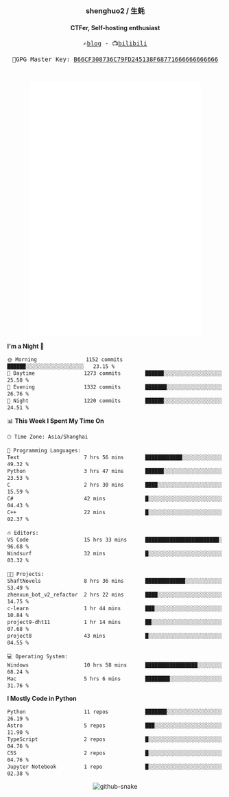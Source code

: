 <h3 align="center"> shenghuo2 / 生蚝 </h3>
<h4 align="center" >CTFer, Self-hosting enthusiast</h3>


<p align="center">
  <samp>
    ✍️<a href="https://blog.shenghuo2.top/">blog</a> -
    📺<a href="https://space.bilibili.com/85894935">bilibili</a>
  </samp>
</p>
<p align="center">
  <samp>
     🔐GPG Master Key: <a align="center" href="https://github.com/shenghuo2.gpg">B66CF308736C79FD245138F68771666666666666</a>
  </samp>
</p>
<br>
<p align="center">
  <a href="https://github.com/shenghuo2">
    <img width="400" align="top" src="https://github.com/shenghuo2/shenghuo2/blob/main/metrics.left.svg" />
  </a>
  <a href="https://github.com/shenghuo2">
    <img width="400" align="top" src="https://github.com/shenghuo2/shenghuo2/blob/main/metrics.right.svg" />
  </a>
</p>


<!--START_SECTION:waka-->
**I'm a Night 🦉** 

```text
🌞 Morning                1152 commits        ██████░░░░░░░░░░░░░░░░░░░   23.15 % 
🌆 Daytime                1273 commits        ██████░░░░░░░░░░░░░░░░░░░   25.58 % 
🌃 Evening                1332 commits        ███████░░░░░░░░░░░░░░░░░░   26.76 % 
🌙 Night                  1220 commits        ██████░░░░░░░░░░░░░░░░░░░   24.51 % 
```


📊 **This Week I Spent My Time On** 

```text
🕑︎ Time Zone: Asia/Shanghai

💬 Programming Languages: 
Text                     7 hrs 56 mins       ████████████░░░░░░░░░░░░░   49.32 % 
Python                   3 hrs 47 mins       ██████░░░░░░░░░░░░░░░░░░░   23.53 % 
C                        2 hrs 30 mins       ████░░░░░░░░░░░░░░░░░░░░░   15.59 % 
C#                       42 mins             █░░░░░░░░░░░░░░░░░░░░░░░░   04.43 % 
C++                      22 mins             █░░░░░░░░░░░░░░░░░░░░░░░░   02.37 % 

🔥 Editors: 
VS Code                  15 hrs 33 mins      ████████████████████████░   96.68 % 
Windsurf                 32 mins             █░░░░░░░░░░░░░░░░░░░░░░░░   03.32 % 

🐱‍💻 Projects: 
ShaftNovels              8 hrs 36 mins       █████████████░░░░░░░░░░░░   53.49 % 
zhenxun_bot_v2_refactor  2 hrs 22 mins       ████░░░░░░░░░░░░░░░░░░░░░   14.75 % 
c-learn                  1 hr 44 mins        ███░░░░░░░░░░░░░░░░░░░░░░   10.84 % 
project9-dht11           1 hr 14 mins        ██░░░░░░░░░░░░░░░░░░░░░░░   07.68 % 
project8                 43 mins             █░░░░░░░░░░░░░░░░░░░░░░░░   04.55 % 

💻 Operating System: 
Windows                  10 hrs 58 mins      █████████████████░░░░░░░░   68.24 % 
Mac                      5 hrs 6 mins        ████████░░░░░░░░░░░░░░░░░   31.76 % 
```

**I Mostly Code in Python** 

```text
Python                   11 repos            ███████░░░░░░░░░░░░░░░░░░   26.19 % 
Astro                    5 repos             ███░░░░░░░░░░░░░░░░░░░░░░   11.90 % 
TypeScript               2 repos             █░░░░░░░░░░░░░░░░░░░░░░░░   04.76 % 
CSS                      2 repos             █░░░░░░░░░░░░░░░░░░░░░░░░   04.76 % 
Jupyter Notebook         1 repo              █░░░░░░░░░░░░░░░░░░░░░░░░   02.38 % 
```




<!--END_SECTION:waka-->


<div align="center">
  <picture>
    <source media="(prefers-color-scheme: dark)" srcset="https://gist.githubusercontent.com/shenghuo2/bfce20b14ab0484cef03bae6e60e0b3a/raw/github-snake-dark.svg" />
    <source media="(prefers-color-scheme: light)" srcset="https://gist.githubusercontent.com/shenghuo2/bfce20b14ab0484cef03bae6e60e0b3a/raw/github-snake.svg" />
    <img alt="github-snake" src="https://gist.githubusercontent.com/shenghuo2/bfce20b14ab0484cef03bae6e60e0b3a/raw/github-snake.svg" />
  </picture>
</div>

<!--
**shenghuo2/shenghuo2** is a ✨ _special_ ✨ repository because its `README.md` (this file) appears on your GitHub profile.

Here are some ideas to get you started:

- 🔭 I’m currently working on ...
- 🌱 I’m currently learning ...
- 👯 I’m looking to collaborate on ...
- 🤔 I’m looking for help with ...
- 💬 Ask me about ...
- 📫 How to reach me: ...
- 😄 Pronouns: ...
- ⚡ Fun fact: ...
-->
